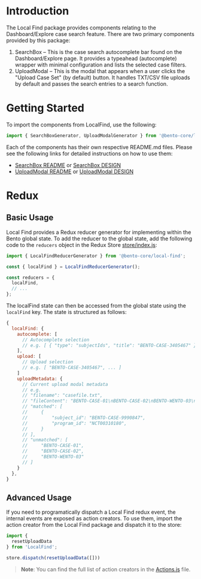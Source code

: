 # Introduction

The Local Find package provides components relating to the Dashboard/Explore case search feature. There are two primary components provided by this package:

  1. SearchBox – This is the case search autocomplete bar found on the Dashboard/Explore page. It provides a typeahead (autocomplete) wrapper with minimal configuration and lists the selected case filters.
  2. UploadModal – This is the modal that appears when a user clicks the "Upload Case Set" (by default) button. It handles TXT/CSV file uploads by default and passes the search entries to a search function.

# Getting Started

To import the components from LocalFind, use the following:

```javascript
import { SearchBoxGenerator, UploadModalGenerator } from '@bento-core/local-find';
```

Each of the components has their own respective README.md files. Please see the following links for detailed instructions on how to use them:

* [SearchBox README](./SearchBox/README.md) or [SearchBox DESIGN](./SearchBox/DESIGN.md)
* [UploadModal README](./UploadModal/README.md) or [UploadModal DESIGN](./UploadModal/DESIGN.md)

# Redux

## Basic Usage

Local Find provides a Redux reducer generator for implementing within the Bento global state. To add the reducer to the global state, add the following code to the `reducers` object in the Redux Store [store/index.js](../../store/index.js):

```javascript
import { LocalFindReducerGenerator } from '@bento-core/local-find';

const { localFind } = LocalFindReducerGenerator();

const reducers = {
  localFind,
  // ...
};
```

The localFind state can then be accessed from the global state using the `localFind` key. The state is structured as follows:

```javascript
{
  localFind: {
    autocomplete: [
      // Autocomplete selection
      // e.g. [ { "type": "subjectIds", "title": "BENTO-CASE-3405467" }, ... ]
    ],
    upload: [
      // Upload selection
      // e.g. [ "BENTO-CASE-3405467", ... ]
    ]
    uploadMetadata: {
      // Current upload modal metadata
      // e.g.
      // "filename": "casefile.txt",
      // "fileContent": "BENTO-CASE-01\nBENTO-CASE-02\nBENTO-WENTO-03\nBENTO-CASE-9990847\n",
      // "matched": [
      //     {
      //         "subject_id": "BENTO-CASE-9990847",
      //         "program_id": "NCT00310180",
      //     }
      // ],
      // "unmatched": [
      //     "BENTO-CASE-01",
      //     "BENTO-CASE-02",
      //     "BENTO-WENTO-03"
      // ]
    }
  },
}
```

## Advanced Usage

If you need to programatically dispatch a Local Find redux event, the internal events are exposed as action creators. To use them, import the action creator from the Local Find package and dispatch it to the store:

```javascript
import {
  resetUploadData
} from 'LocalFind';

store.dispatch(resetUploadData([]))
```

> **Note**: You can find the full list of action creators in the [Actions.js](./store/actions/Actions.js) file.
